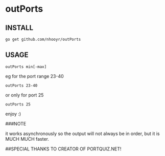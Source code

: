 # outPorts

## INSTALL

	go get github.com/nhooyr/outPorts

## USAGE

	outPorts min[-max]

eg for the port range 23-40

	outPorts 23-40

or only for port 25

	outPorts 25

enjoy :)

###NOTE

it works asynchronously so the output will not always be in order, but it is MUCH MUCH faster.

##SPECIAL THANKS TO CREATOR OF PORTQUIZ.NET!
